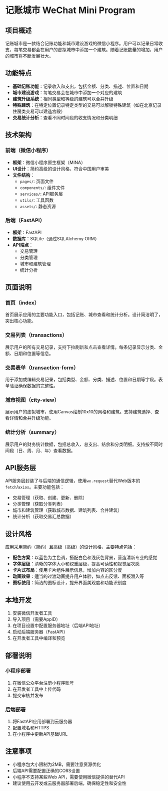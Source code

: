 # 记账城市 WeChat Mini Program

## 项目概述

记账城市是一款结合记账功能和城市建设游戏的微信小程序。用户可以记录日常收支，每笔交易都会在用户的虚拟城市中添加一个建筑。随着记账数量的增加，用户的城市将不断发展壮大。

## 功能特点

- **基础记账功能**：记录收入和支出，包括金额、分类、描述、位置和日期
- **城市建设游戏**：每笔交易会在城市中添加一个对应的建筑
- **建筑升级系统**：相同类型和等级的建筑可以合并升级
- **特殊建筑**：在特定位置记录特定类型的交易可以解锁特殊建筑（如在北京记录住房类交易可以建造宫殿）
- **交易统计分析**：查看不同时间段的收支情况和分类明细

## 技术架构

### 前端（微信小程序）

- **框架**：微信小程序原生框架（MINA）
- **UI设计**：简约高级的设计风格，符合中国用户审美
- **文件结构**：
  - `pages/`: 页面文件
  - `components/`: 组件文件
  - `services/`: API服务层
  - `utils/`: 工具函数
  - `assets/`: 静态资源

### 后端（FastAPI）

- **框架**：FastAPI
- **数据库**：SQLite（通过SQLAlchemy ORM）
- **API端点**：
  - 交易管理
  - 分类管理
  - 城市和建筑管理
  - 统计分析

## 页面说明

### 首页（index）

首页展示应用的主要功能入口，包括记账、城市查看和统计分析。设计简洁明了，突出核心功能。

### 交易列表（transactions）

展示用户的所有交易记录，支持下拉刷新和点击查看详情。每条记录显示分类、金额、日期和位置等信息。

### 交易表单（transaction-form）

用于添加或编辑交易记录，包括类型、金额、分类、描述、位置和日期等字段。表单验证确保数据的完整性。

### 城市视图（city-view）

展示用户的虚拟城市，使用Canvas绘制10x10的网格和建筑。支持建筑选择、查看详情和合并升级功能。

### 统计分析（summary）

展示用户的财务统计数据，包括总收入、总支出、结余和分类明细。支持按不同时间段（日、周、月、年）查看数据。

## API服务层

API服务层封装了与后端的通信逻辑，使用`wx.request`替代Web版本的`fetch`/`axios`。主要功能包括：

- 交易管理（获取、创建、更新、删除）
- 分类管理（获取分类列表）
- 城市和建筑管理（获取城市数据、建筑列表、合并建筑）
- 统计分析（获取交易汇总数据）

## 设计风格

应用采用简约（简约）且高级（高级）的设计风格，主要特点包括：

- **配色方案**：以蓝色为主色调，搭配白色和浅灰色背景，营造清新专业的感觉
- **字体层级**：清晰的字体大小和权重层级，提高可读性和视觉层次感
- **卡片式布局**：使用卡片组件展示信息，增加内容的区分度
- **动画效果**：适当的过渡动画提升用户体验，如点击反馈、面板滑入等
- **图标使用**：简洁的图标设计，提升界面美观度和功能识别度

## 本地开发

1. 安装微信开发者工具
2. 导入项目（需要AppID）
3. 在项目设置中配置服务器地址（后端API地址）
4. 启动后端服务器（FastAPI）
5. 在开发者工具中编译和预览

## 部署说明

### 小程序部署

1. 在微信公众平台注册小程序账号
2. 在开发者工具中上传代码
3. 提交审核并发布

### 后端部署

1. 将FastAPI应用部署到云服务器
2. 配置域名和HTTPS
3. 在小程序中更新API基础URL

## 注意事项

- 小程序包大小限制为2MB，需要注意资源优化
- 后端API需要配置正确的CORS设置
- 小程序不支持某些Web API，需要使用微信提供的替代API
- 建议使用云开发或云服务器部署后端，确保稳定性和安全性
